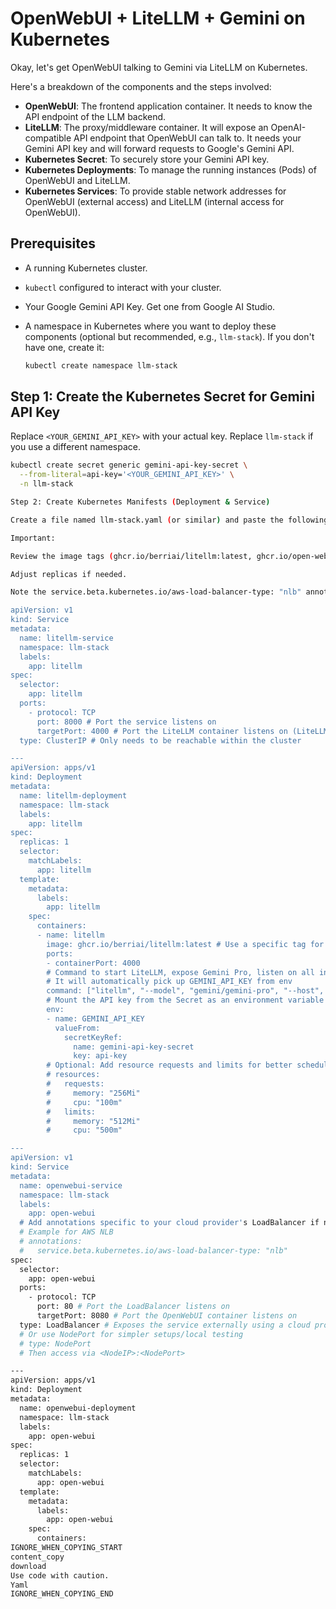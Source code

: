 # OpenWebUI + LiteLLM + Gemini on Kubernetes

Okay, let's get OpenWebUI talking to Gemini via LiteLLM on Kubernetes.

Here's a breakdown of the components and the steps involved:

* **OpenWebUI**: The frontend application container. It needs to know the API endpoint of the LLM backend.
* **LiteLLM**: The proxy/middleware container. It will expose an OpenAI-compatible API endpoint that OpenWebUI can talk to. It needs your Gemini API key and will forward requests to Google's Gemini API.
* **Kubernetes Secret**: To securely store your Gemini API key.
* **Kubernetes Deployments**: To manage the running instances (Pods) of OpenWebUI and LiteLLM.
* **Kubernetes Services**: To provide stable network addresses for OpenWebUI (external access) and LiteLLM (internal access for OpenWebUI).

## Prerequisites

* A running Kubernetes cluster.
* `kubectl` configured to interact with your cluster.
* Your Google Gemini API Key. Get one from Google AI Studio.
* A namespace in Kubernetes where you want to deploy these components (optional but recommended, e.g., `llm-stack`). If you don't have one, create it:

    ```bash
    kubectl create namespace llm-stack
    ```

## Step 1: Create the Kubernetes Secret for Gemini API Key

Replace `<YOUR_GEMINI_API_KEY>` with your actual key. Replace `llm-stack` if you use a different namespace.

```bash
kubectl create secret generic gemini-api-key-secret \
  --from-literal=api-key='<YOUR_GEMINI_API_KEY>' \
  -n llm-stack

Step 2: Create Kubernetes Manifests (Deployment & Service)

Create a file named llm-stack.yaml (or similar) and paste the following content. This file defines the Deployments and Services for both LiteLLM and OpenWebUI.

Important:

Review the image tags (ghcr.io/berriai/litellm:latest, ghcr.io/open-webui/open-webui:main). Consider using specific version tags for production stability instead of latest or main.

Adjust replicas if needed.

Note the service.beta.kubernetes.io/aws-load-balancer-type: "nlb" annotation in the OpenWebUI service. This is specific to AWS EKS for using a Network Load Balancer. Remove or adjust it based on your cloud provider or if you're using a different Ingress controller or NodePort.

apiVersion: v1
kind: Service
metadata:
  name: litellm-service
  namespace: llm-stack
  labels:
    app: litellm
spec:
  selector:
    app: litellm
  ports:
    - protocol: TCP
      port: 8000 # Port the service listens on
      targetPort: 4000 # Port the LiteLLM container listens on (LiteLLM default)
  type: ClusterIP # Only needs to be reachable within the cluster

---
apiVersion: apps/v1
kind: Deployment
metadata:
  name: litellm-deployment
  namespace: llm-stack
  labels:
    app: litellm
spec:
  replicas: 1
  selector:
    matchLabels:
      app: litellm
  template:
    metadata:
      labels:
        app: litellm
    spec:
      containers:
      - name: litellm
        image: ghcr.io/berriai/litellm:latest # Use a specific tag for stability
        ports:
        - containerPort: 4000
        # Command to start LiteLLM, expose Gemini Pro, listen on all interfaces
        # It will automatically pick up GEMINI_API_KEY from env
        command: ["litellm", "--model", "gemini/gemini-pro", "--host", "0.0.0.0", "--port", "4000", "--debug"]
        # Mount the API key from the Secret as an environment variable
        env:
        - name: GEMINI_API_KEY
          valueFrom:
            secretKeyRef:
              name: gemini-api-key-secret
              key: api-key
        # Optional: Add resource requests and limits for better scheduling
        # resources:
        #   requests:
        #     memory: "256Mi"
        #     cpu: "100m"
        #   limits:
        #     memory: "512Mi"
        #     cpu: "500m"

---
apiVersion: v1
kind: Service
metadata:
  name: openwebui-service
  namespace: llm-stack
  labels:
    app: open-webui
  # Add annotations specific to your cloud provider's LoadBalancer if needed
  # Example for AWS NLB
  # annotations:
  #   service.beta.kubernetes.io/aws-load-balancer-type: "nlb"
spec:
  selector:
    app: open-webui
  ports:
    - protocol: TCP
      port: 80 # Port the LoadBalancer listens on
      targetPort: 8080 # Port the OpenWebUI container listens on
  type: LoadBalancer # Exposes the service externally using a cloud provider's load balancer
  # Or use NodePort for simpler setups/local testing
  # type: NodePort
  # Then access via <NodeIP>:<NodePort>

---
apiVersion: apps/v1
kind: Deployment
metadata:
  name: openwebui-deployment
  namespace: llm-stack
  labels:
    app: open-webui
spec:
  replicas: 1
  selector:
    matchLabels:
      app: open-webui
  template:
    metadata:
      labels:
        app: open-webui
    spec:
      containers:
IGNORE_WHEN_COPYING_START
content_copy
download
Use code with caution.
Yaml
IGNORE_WHEN_COPYING_END
